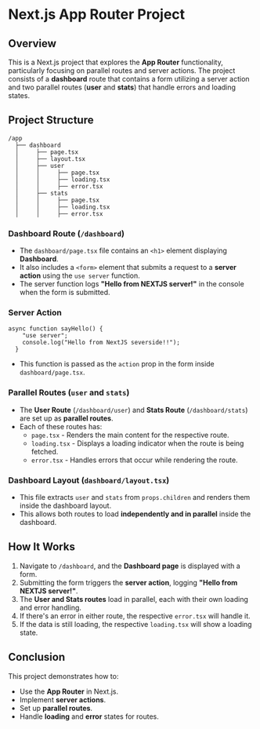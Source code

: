 # Next.js App Router Project

## Overview

This is a Next.js project that explores the **App Router** functionality, particularly focusing on parallel routes and server actions. The project consists of a **dashboard** route that contains a form utilizing a server action and two parallel routes (**user** and **stats**) that handle errors and loading states.

## Project Structure

```
/app
  ├── dashboard
  │     ├── page.tsx
  │     ├── layout.tsx
  │     ├── user
  │     │     ├── page.tsx
  │     │     ├── loading.tsx
  │     │     ├── error.tsx
  │     ├── stats
  │     │     ├── page.tsx
  │     │     ├── loading.tsx
  │     │     ├── error.tsx
```

### Dashboard Route (`/dashboard`)

- The `dashboard/page.tsx` file contains an `<h1>` element displaying **Dashboard**.
- It also includes a `<form>` element that submits a request to a **server action** using the `use server` function.
- The server function logs **"Hello from NEXTJS server!"** in the console when the form is submitted.

### Server Action

```tsx
async function sayHello() {
    "use server";
    console.log("Hello from NextJS severside!!");
  }
```

- This function is passed as the `action` prop in the form inside `dashboard/page.tsx`.

### Parallel Routes (`user` and `stats`)

- The **User Route** (`/dashboard/user`) and **Stats Route** (`/dashboard/stats`) are set up as **parallel routes**.
- Each of these routes has:
  - `page.tsx` - Renders the main content for the respective route.
  - `loading.tsx` - Displays a loading indicator when the route is being fetched.
  - `error.tsx` - Handles errors that occur while rendering the route.

### Dashboard Layout (`dashboard/layout.tsx`)

- This file extracts `user` and `stats` from `props.children` and renders them inside the dashboard layout.
- This allows both routes to load **independently and in parallel** inside the dashboard.

## How It Works

1. Navigate to `/dashboard`, and the **Dashboard page** is displayed with a form.
2. Submitting the form triggers the **server action**, logging **"Hello from NEXTJS server!"**.
3. The **User and Stats routes** load in parallel, each with their own loading and error handling.
4. If there's an error in either route, the respective `error.tsx` will handle it.
5. If the data is still loading, the respective `loading.tsx` will show a loading state.

## Conclusion

This project demonstrates how to:

- Use the **App Router** in Next.js.
- Implement **server actions**.
- Set up **parallel routes**.
- Handle **loading** and **error** states for routes.
